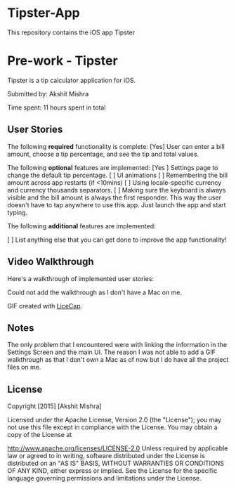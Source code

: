 # Tipster-App
This repository contains the iOS app Tipster
# Pre-work - Tipster

Tipster is a tip calculator application for iOS.

Submitted by: Akshit Mishra

Time spent: 11 hours spent in total

## User Stories

The following **required** functionality is complete:
[Yes] User can enter a bill amount, choose a tip percentage, and see the tip and total values.

The following **optional** features are implemented:
[Yes ] Settings page to change the default tip percentage.
[ ] UI animations
[ ] Remembering the bill amount across app restarts (if <10mins)
[ ] Using locale-specific currency and currency thousands separators.
[ ] Making sure the keyboard is always visible and the bill amount is always the first responder. This way the user doesn't have to tap anywhere to use this app. Just launch the app and start typing.

The following **additional** features are implemented:

[ ] List anything else that you can get done to improve the app functionality!

## Video Walkthrough 

Here's a walkthrough of implemented user stories:

Could not add the walkthrough as I don't have a Mac on me. 

GIF created with [LiceCap](http://www.cockos.com/licecap/).

## Notes

The only problem that I encountered were with linking the information in the Settings Screen and the main UI. The reason I was not able to add a GIF walkthrough as that I don't own a Mac as of now but I do have all the project files on me. 
 ## License
 Copyright [2015] [Akshit Mishra]
 
 Licensed under the Apache License, Version 2.0 (the "License");
 you may not use this file except in compliance with the License.
 You may obtain a copy of the License at
 
 http://www.apache.org/licenses/LICENSE-2.0
 Unless required by applicable law or agreed to in writing, software
 distributed under the License is distributed on an "AS IS" BASIS,
 WITHOUT WARRANTIES OR CONDITIONS OF ANY KIND, either express or implied.
 See the License for the specific language governing permissions and
 limitations under the License.
